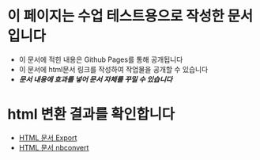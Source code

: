 # 이 페이지는 수업 테스트용으로 작성한 문서입니다

- 이 문서에 적힌 내용은 Github Pages를 통해 공개됩니다
- 이 문서에 html문서 링크를 작성하여 작업물을 공개할 수 있습니다
- ***문서 내용에 효과를 넣어 문서 자체를 꾸밀 수 있습니다***

# html 변환 결과를 확인합니다

- [HTML 문서 Export](test_export.html)
- [HTML 문서 nbconvert](test_nbconvert.html)
